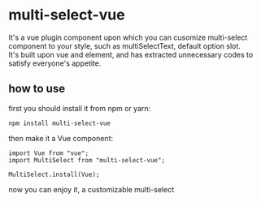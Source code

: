 # multi-select-vue

It's a vue plugin component upon which you can cusomize multi-select component to your style, such as multiSelectText, default option slot.  
It's built upon vue and element, and has extracted unnecessary codes to satisfy everyone's appetite.

## how to use

first you should install it from npm or yarn:
```
npm install multi-select-vue
```
then make it a Vue component:
```
import Vue from "vue";
import MultiSelect from "multi-select-vue";

MultiSelect.install(Vue);
```
now you can enjoy it, a customizable multi-select